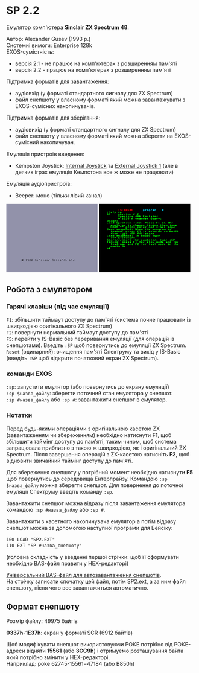 # SP 2.2

Емулятор комп'ютера **Sinclair ZX Spectrum 48**.

Автор: Alexander Gusev (1993 р.)  
Системні вимоги: Enterprise 128k  
EXOS-сумістність:
 - версія 2.1 - не працює на комп'ютерах з розширенням пам'яті
 - версія 2.2 - працює на комп'ютерах з розширенням пам'яті

Підтримка форматів для завантаження:
 - аудіовхід (у форматі стандартного сигналу для ZX Spectrum) 
 - файл снепшоту у власному форматі який можна завантажувати з EXOS-сумісних накопичувачів.

Підтримка форматів для зберігання:
 - аудіовихід (у форматі стандартного сигналу для ZX Spectrum) 
 - файл снепшоту у власному форматі який можна зберегти на EXOS-сумісний накопичувач.

Емуляція пристроїв введення:

 - Kempston Joystick: [Internal Joystick](../sf-games/controllers.md) та [External Joystick 1](../sf-games/controllers.md) (але в деяких іграх емуляція Кемпстона все ж може не працювати)

Емуляція аудіопристроїв:

- Beeper: моно (тільки лівий канал)

<img src="screenshots/scrn_sp2_01.png" width="48%"> 
<img src="screenshots/scrn_sp2_02.png" width="48%"> 

## Робота з емулятором

### Гарячі клавіши (під час емуляції)

`F1`: збільшити таймаут доступу до пам'яті (система почне працювати із швидкодією оригінального ZX Spectrum)  
`F2`: повернути нормальний таймаут доступу до пам'яті  
`F5`: перейти у IS-Basic без переривання емуляції (для операцій із снепшотами). Введіть `:SP` щоб повернутись до емуляції ZX Spectrum.  
`Reset` (одинарний): очищення пам'яті Спектруму та вихід у IS-Basic (введіть `:SP` щоб відкрити початковий екран ZX Spectrum).

### команди EXOS

`:sp`: запустити емулятор (або повернутись до екрану емуляції)  
`:sp $назва_файлу`: зберегти поточний стан емулятора у снепшот.  
`:sp #назва_файлу` або `:sp #`: завантажити снепшот в емулятор.  

### Нотатки

Перед будь-якими операціями з оригінальною касетою ZX (завантаженням чи збереженням) необхідно натиснути **F1**, щоб збільшити таймінг доступу до пам'яті, таким чином, щоб система запрацювала приблизно з такою ж швидкодією, як і оригінальний ZX Spectrum. Після завершення операцій з ZX-касетою натисніть **F2**, щоб відновити звичайний таймінг доступу до пам'яті.

Для збереження снепшоту у потрібний момент необхідно натиснути **F5** щоб повернутись до середовища Ентерпрайзу. Командою `:sp $назва_файлу` можна зберегти снепшот. Для повернення до поточної емуляції Спектруму введіть команду `:sp`.

Завантажити снепшот можна відразу після завантаження емулятора командою `:sp #назва_файлу` або `:sp #`.

Завантажити з касетного накопичувача емулятор а потім відразу снепшот можна за допомогою наступної програми для Бейсіку:
```
100 LOAD "SP2.EXT"
110 EXT "SP #назва_снепшоту"
```
(головна складність у введенні першої стрічки: щоб її сформувати необхідно BAS-файл правити у HEX-редакторі)

[Універсальний BAS-файл для автозавантаження снепшотів](files/spload.bas).  
На стрічку записати спочатку цей файл, потім SP2.ext, а за ним файл снепшоту, після чого все завантажиться автоматично.

## Формат снепшоту

Розмір файлу: 49975 байтів

**0337h**-**1E37h**: екран у форматі SCR (6912 байтів)

Щоб модифікувати снепшот використовуючи POKE потрібно від POKE-адреси відняти **15561** (або **3СС9h**) і отримуємо розташування байта який потрібно змінити у HEX-редакторі.  
Наприклад: poke 62745-15561=47184 (або B850h)
